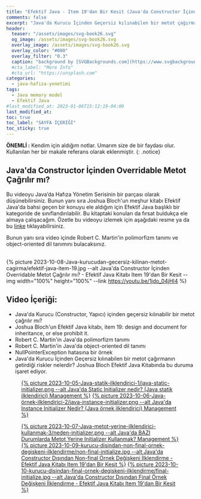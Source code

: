 ```yaml
---
title: "Efektif Java - Item 19'dan Bir Kesit (Java'da Constructor İçinden Overridable Bir Metot Çağrılır mı?)"
comments: false
excerpt: "Java'da Kurucu İçinden Geçersiz kılınabilen bir metot çağırmanın getirdiği riskler nelerdir? Joshua Bloch Efektif Java Kitabında bu duruma işaret ediyor."
header:
  teaser: "/assets/images/svg-book26.svg"
  og_image: /assets/images/svg-book26.svg
  overlay_image: /assets/images/svg-book26.svg
  overlay_color: "#000"
  overlay_filter: "0.3"
  caption: "background by [SVGBackgrounds.com](https://www.svgbackgrounds.com/)"
  #cta_label: "More Info"
  #cta_url: "https://unsplash.com"
categories:
  - java-hafiza-yonetimi
tags:
  - Java memory model
  - Efektif Java
#last_modified_at: 2023-01-06T15:12:19-04:00
last_modified_at:
toc: true
toc_label: "SAYFA İÇERİĞİ"
toc_sticky: true
---
```


**ÖNEMLİ :** Kendim için aldığım notlar. Umarım size de bir faydası olur. Kullanılan her bir makale referans olarak eklenmiştir.
{: .notice}

## Java'da Constructor İçinden Overridable Metot Çağrılır mı?

Bu videoyu Java’da Hafıza Yönetim Serisinin bir parçası olarak düşünebilirsiniz. Bunun yanı sıra Joshua Bloch'un meşhur kitabı Efektif Java'da bahsi geçen bir konuyu ele aldığım için Efektif Java başlıklı bir kategoride de sınıflandırılabilir. Bu kitaptaki konuları da fırsat buldukça ele almaya çalışacağım. Özetle bu videoyu izlemek için aşağıdaki resme ya da bu [linke](https://www.youtube.com/watch?v=1jdo_04jHI4) tıklayabilirsiniz.

Bunun yanı sıra video içinde Robert C. Martin'in polimorfizm tanımı ve object-oriented dil tanımını bulacaksınız.

<br/>{% picture 2023-10-08-Java-kurucudan-gecersiz-kilinan-metot-cagirma/efektif-java-item-19.jpg --alt Java'da Constructor İçinden Overridable Metot Çağrılır mı? - Efektif Java Kitabı Item 19'dan Bir Kesit --img width="100%" height="100%" --link https://youtu.be/1jdo_04jHI4 %}<br/>

## Video İçeriği:

* Java'da Kurucu (Constructor, Yapıcı) içinden geçersiz kılınabilir bir metot çağrılır mı?
* Joshua Bloch'un Efektif Java kitabı, item 19: design and document for inheritance, or else prohibit it. 
* Robert C. Martin'in Java'da polimorfizm tanımı
* Robert C. Martin'in Java'da object-oriented dil tanımı
* NullPointerException hatasına bir örnek
* Java'da Kurucu İçinden Geçersiz kılınabilen bir metot çağırmanın getirdiği riskler nelerdir? Joshua Bloch Efektif Java Kitabında bu duruma işaret ediyor.

<figure class="half">
  <a href="https://youtu.be/h-MPSkUk414" >{% picture 2023-10-05-Java-statik-ilklendirici-1/java-static-initializer.png --alt Java'da Static Initializer nedir? (Java statik ilklendirici) Management %}</a>
  <a href="https://youtu.be/TNsdmcYCckw" >{% picture 2023-10-06-Java-örnek-ilklendirici-2/java-instance-initializer.png --alt Java'da Instance Initializer Nedir? (Java örnek ilklendirici) Management %}</a>
  <figcaption></figcaption>
</figure>

<figure class="third">
  <a href="https://youtu.be/kJEaDx6dPWk" >{% picture 2023-10-07-Java-metot-yerine-ilklendirici-kullanmak-3/neden-initializer.png --alt Java'da BAZI Durumlarda Metot Yerine Initializer Kullanmak? Management %}</a>
  <a href="https://youtu.be/eZg0rbJE_Os" >{% picture 2023-10-09-kurucu-disindan-non-final-ornek-degiskeni-ilklendirme/non-final-initialize.jpg --alt Java'da Constructor Dışından Non-final Örnek Değişkeni İlklendirme - Efektif Java Kitabı Item 19'dan Bir Kesit %}</a>
  <a href="https://www.youtube.com/watch?v=5LH2bZdnYE4" >{% picture 2023-10-10-kurucu-disindan-final-ornek-degiskeni-ilklendirme/final-initialize.jpg --alt Java'da Constructor Dışından Final Örnek Değişkeni İlklendirme - Efektif Java Kitabı Item 19'dan Bir Kesit %}</a>
  <figcaption></figcaption>
</figure>
